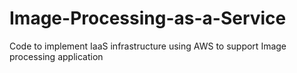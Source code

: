 # Image-Processing-as-a-Service
Code to implement IaaS infrastructure using AWS to support Image processing application 
